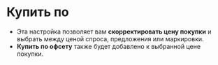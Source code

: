 # **Купить по**

- Эта настройка позволяет вам **скорректировать цену покупки** и выбрать между ценой спроса, предложения или маркировки.
- **Купить по офсету** также будет добавлено к выбранной цене покупки.
